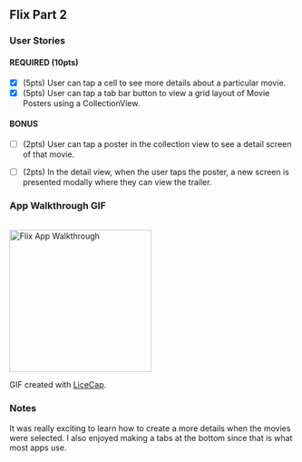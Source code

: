 ## Flix Part 2

### User Stories

#### REQUIRED (10pts)
- [x] (5pts) User can tap a cell to see more details about a particular movie.
- [x] (5pts) User can tap a tab bar button to view a grid layout of Movie Posters using a CollectionView.

#### BONUS
- [ ] (2pts) User can tap a poster in the collection view to see a detail screen of that movie.
- [ ] (2pts) In the detail view, when the user taps the poster, a new screen is presented modally where they can view the trailer.


### App Walkthrough GIF

<br />
<img src="https://imgur.com/PG69aRQ.gif" title='Radhyyah Hossain_Flix' width='250' alt='Flix App Walkthrough' />
<br />

GIF created with [LiceCap](http://www.cockos.com/licecap/).
### Notes
It was really exciting to learn how to create a more details when the movies were selected. I also enjoyed making a tabs at the bottom since that is what most apps use. 
